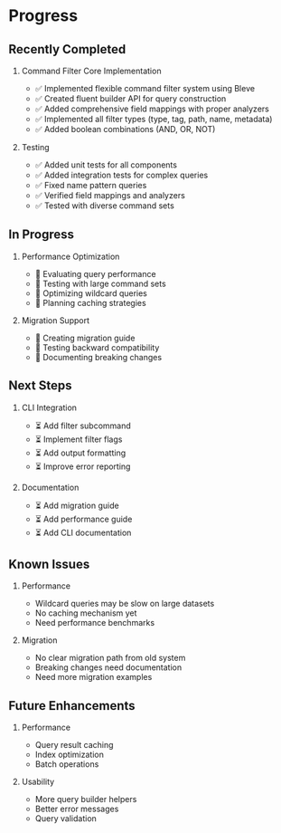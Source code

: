 # Progress

## Recently Completed

1. Command Filter Core Implementation
   - ✅ Implemented flexible command filter system using Bleve
   - ✅ Created fluent builder API for query construction
   - ✅ Added comprehensive field mappings with proper analyzers
   - ✅ Implemented all filter types (type, tag, path, name, metadata)
   - ✅ Added boolean combinations (AND, OR, NOT)

2. Testing
   - ✅ Added unit tests for all components
   - ✅ Added integration tests for complex queries
   - ✅ Fixed name pattern queries
   - ✅ Verified field mappings and analyzers
   - ✅ Tested with diverse command sets

## In Progress

1. Performance Optimization
   - 🔄 Evaluating query performance
   - 🔄 Testing with large command sets
   - 🔄 Optimizing wildcard queries
   - 🔄 Planning caching strategies

2. Migration Support
   - 🔄 Creating migration guide
   - 🔄 Testing backward compatibility
   - 🔄 Documenting breaking changes

## Next Steps

1. CLI Integration
   - ⏳ Add filter subcommand
   - ⏳ Implement filter flags
   - ⏳ Add output formatting
   - ⏳ Improve error reporting

2. Documentation
   - ⏳ Add migration guide
   - ⏳ Add performance guide
   - ⏳ Add CLI documentation

## Known Issues

1. Performance
   - Wildcard queries may be slow on large datasets
   - No caching mechanism yet
   - Need performance benchmarks

2. Migration
   - No clear migration path from old system
   - Breaking changes need documentation
   - Need more migration examples

## Future Enhancements

1. Performance
   - Query result caching
   - Index optimization
   - Batch operations

2. Usability
   - More query builder helpers
   - Better error messages
   - Query validation 